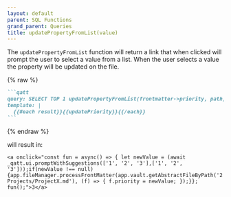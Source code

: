 ```yaml
---
layout: default
parent: SQL Functions
grand_parent: Queries
title: updatePropertyFromList(value)
---
```

The `updatePropertyFromList` function will return a link that when clicked will prompt the user to select a value from a list. When the user selects a value the property will be updated on the file.

{% raw %}

````markdown
```qatt
query: SELECT TOP 1 updatePropertyFromList(frontmatter->priority, path, @[1, 2, 3], 'priority') AS updatePriority FROM obsidian_markdown_notes
template: |
  {{#each result}}{{updatePriority}}{{/each}}
```
````

{% endraw %}

will result in:

```text
<a onclick="const fun = async() => { let newValue = (await _qatt.ui.promptWithSuggestions(['1', '2', '3'],['1', '2', '3']));if(newValue !== null) {app.fileManager.processFrontMatter(app.vault.getAbstractFileByPath('2 Projects/ProjectX.md'), (f) => { f.priority = newValue; });}}; fun();">3</a>
```